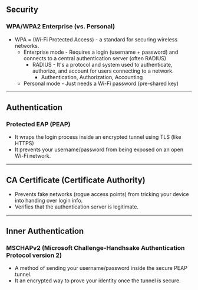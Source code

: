 ## Security
### WPA/WPA2 Enterprise (vs. Personal)
- WPA = (Wi-Fi Protected Access) - a standard for securing wireless networks.
  - Enterprise mode - Requires a login (username + password) and connects to a central authentication server (often RADIUS)
    - RADIUS - It's a protocol and system used to authenticate, authorize, and account for users connecting to a network.
      - Authentication, Authorization, Accounting
  - Personal mode - Just needs a Wi-Fi password (pre-shared key)

---------------------

## Authentication
### Protected EAP (PEAP)
- It wraps the login process inside an encrypted tunnel using TLS (like HTTPS)
- It prevents your username/password from being exposed on an open Wi-Fi network.

---------------------

## CA Certificate (Certificate Authority)
- Prevents fake networks (rogue access points) from tricking your device into handing over login info.
- Verifies that the authentication server is legitimate.

---------------------

## Inner Authentication
### MSCHAPv2 (Microsoft Challenge-Handhsake Authentication Protocol version 2)
- A method of sending your username/password inside the secure PEAP tunnel.
- It an encrypted way to prove your identity once the tunnel is secure.

